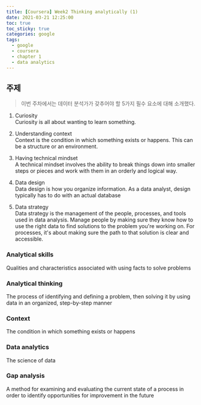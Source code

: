 ```yaml
---
title: [Coursera] Week2 Thinking analytically (1)
date: 2021-03-21 12:25:00
toc: true
toc_sticky: true
categories: google
tags:
  - google
  - coursera
  - chapter 1
  - data analytics
---
```



## 주제

>이번 주차에서는 데이터 분석가가 갖추어야 할 5가지 필수 요소에 대해 소개했다.

1. Curiosity  
Curiosity is all about wanting to learn something.

2. Understanding context  
Context is the condition in which something exists or happens. This can be a structure or an environment.

3. Having technical mindset  
A technical mindset involves the ability to break things down into smaller steps or pieces and work with them in an orderly and logical way.

4. Data design  
Data design is how you organize information. As a data analyst, design typically has to do with an actual database

5. Data strategy  
Data strategy is the management of the people, processes, and tools used in data analysis. Manage people by making sure they know how to use the right data to find solutions to the problem you're working on. For processes, it's about making sure the path to that solution is clear and accessible.

### Analytical skills
Qualities and characteristics associated with using facts to solve problems

### Analytical thinking
The process of identifying and defining a problem, then solving it by using data in an organized, step-by-step manner

### Context
The condition in which something exists or happens

### Data analytics
The science of data

### Gap analysis
A method for examining and evaluating the current state of a process in order to identify opportunities for improvement in the future
